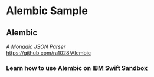 # Alembic Sample  

## Alembic  
_A Monadic JSON Parser_  
https://github.com/ra1028/Alembic  

### Learn how to use Alembic on [IBM Swift Sandbox](https://swiftlang.ng.bluemix.net/#/repl?gitPackage=https:%2F%2Fgithub%2Ecom%2Fra1028%2FAlembic%2DSample%2Egit)
